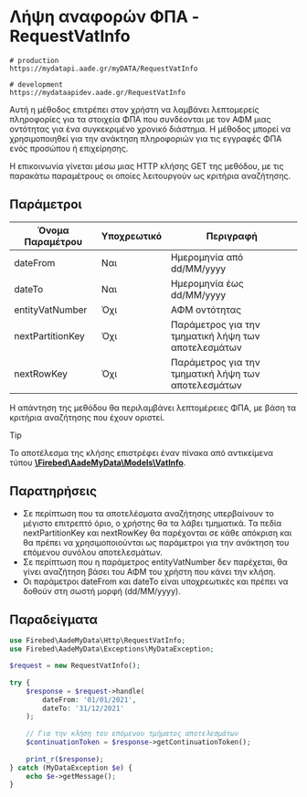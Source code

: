 # Λήψη αναφορών ΦΠΑ - RequestVatInfo

```shell
# production
https://mydatapi.aade.gr/myDATA/RequestVatInfo

# development
https://mydataapidev.aade.gr/RequestVatInfo
```

Αυτή η μέθοδος επιτρέπει στον χρήστη να λαμβάνει λεπτομερείς πληροφορίες για τα
στοιχεία ΦΠΑ που συνδέονται με τον ΑΦΜ μιας οντότητας για ένα συγκεκριμένο χρονικό
διάστημα. Η μέθοδος μπορεί να χρησιμοποιηθεί για την ανάκτηση πληροφοριών για τις
εγγραφές ΦΠΑ ενός προσώπου ή επιχείρησης.

Η επικοινωνία γίνεται μέσω μιας HTTP κλήσης GET της μεθόδου, με τις παρακάτω
παραμέτρους οι οποίες λειτουργούν ως κριτήρια αναζήτησης.

## Παράμετροι

| Όνομα Παραμέτρου | Υποχρεωτικό | Περιγραφή                                           |
|------------------|-------------|-----------------------------------------------------|
| dateFrom         | Ναι         | Ημερομηνία από dd/MM/yyyy                           |
| dateTo           | Ναι         | Ημερομηνία έως dd/MM/yyyy                           |
| entityVatNumber  | Όχι         | ΑΦΜ οντότητας                                       |
| nextPartitionKey | Όχι         | Παράμετρος για την τμηματική λήψη των αποτελεσμάτων |
| nextRowKey       | Όχι         | Παράμετρος για την τμηματική λήψη των αποτελεσμάτων |

Η απάντηση της μεθόδου θα περιλαμβάνει λεπτομέρειες ΦΠΑ, με βάση τα κριτήρια
αναζήτησης που έχουν οριστεί.

> [!TIP]
> Το αποτέλεσμα της κλήσης επιστρέφει έναν πίνακα από αντικείμενα τύπου
> [**\Firebed\AadeMyData\Models\VatInfo**](../types/vat-info).
> 
## Παρατηρήσεις
- Σε περίπτωση που τα αποτελέσματα αναζήτησης υπερβαίνουν το μέγιστο επιτρεπτό
  όριο, ο χρήστης θα τα λάβει τμηματικά. Τα πεδία nextPartitionKey και nextRowKey θα
  παρέχονται σε κάθε απόκριση και θα πρέπει να χρησιμοποιούνται ως παράμετροι για την
  ανάκτηση του επόμενου συνόλου αποτελεσμάτων. 
- Σε περίπτωση που η παράμετρος entityVatNumber δεν παρέχεται, θα γίνει αναζήτηση
  βάσει του ΑΦΜ του χρήστη που κάνει την κλήση. 
- Οι παράμετροι dateFrom και dateTo είναι υποχρεωτικές και πρέπει να δοθούν στη
  σωστή μορφή (dd/MM/yyyy).

## Παραδείγματα

```php
use Firebed\AadeMyData\Http\RequestVatInfo;
use Firebed\AadeMyData\Exceptions\MyDataException;

$request = new RequestVatInfo();
    
try {
    $response = $request->handle(
        dateFrom: '01/01/2021',
        dateTo: '31/12/2021'
    );
    
    // Για την κλήση του επόμενου τμήματος αποτελεσμάτων
    $continuationToken = $response->getContinuationToken();
    
    print_r($response);
} catch (MyDataException $e) {
    echo $e->getMessage();
}
```
